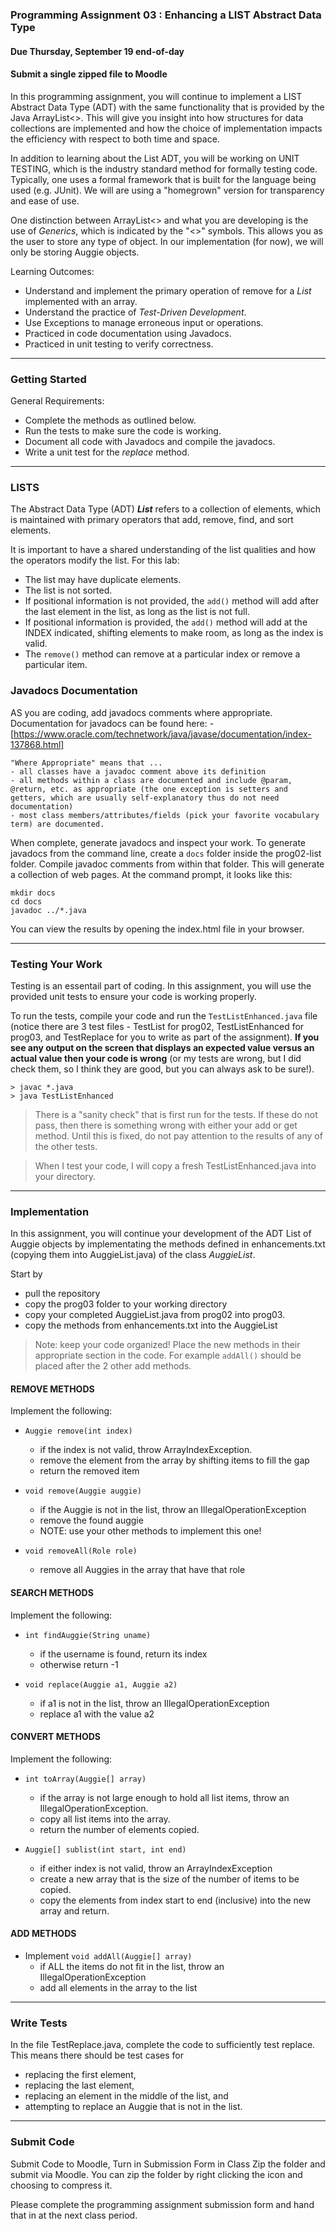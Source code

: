 ### Programming Assignment 03 : Enhancing a LIST Abstract Data Type
#### Due Thursday, September 19 end-of-day
#### Submit a single zipped file to Moodle

In this programming assignment, you will continue to implement a LIST Abstract Data Type (ADT) with the same functionality that is provided by the Java ArrayList<>. This will give you insight into how structures for data collections are implemented and how the choice of implementation impacts the efficiency with respect to both time and space.

In addition to learning about the List ADT, you will be working on UNIT TESTING, which is the industry standard method for formally testing code. Typically, one uses a formal framework that is built for the language being used (e.g. JUnit). We will are using a "homegrown" version for transparency and ease of use.

One distinction between ArrayList<> and what you are developing is the use of _Generics_, which is indicated by the "<>" symbols. This allows you as the user to store any type of object. In our implementation (for now), we will only be storing Auggie objects.

Learning Outcomes:

- Understand and implement the primary operation of remove for a _List_ implemented with an array.
- Understand the practice of _Test-Driven Development_.
- Use Exceptions to manage erroneous input or operations.
- Practiced in code documentation using Javadocs.
- Practiced in unit testing to verify correctness.

<hr>

### Getting Started

General Requirements:

- Complete the methods as outlined below.
- Run the tests to make sure the code is working.
- Document all code with Javadocs and compile the javadocs.
- Write a unit test for the _replace_ method.

<hr>

### LISTS

The Abstract Data Type (ADT) **_List_** refers to a collection of elements, which is maintained with primary operators that add, remove, find, and sort elements. 

It is important to have a shared understanding of the list qualities and how the operators modify the list. For this lab:
- The list may have duplicate elements. 
- The list is not sorted.
- If positional information is not provided, the `add()` method will add after the last element in the list, as long as the list is not full.
- If positional information is provided, the `add()` method will add at the INDEX indicated, shifting elements to make room, as long as the index is valid.
- The `remove()` method can remove at a particular index or remove a particular item.

### Javadocs Documentation

AS you are coding, add javadocs comments where appropriate. Documentation for javadocs can be found here:
    - [https://www.oracle.com/technetwork/java/javase/documentation/index-137868.html]

    "Where Appropriate" means that ...
    - all classes have a javadoc comment above its definition
    - all methods within a class are documented and include @param, @return, etc. as appropriate (the one exception is setters and getters, which are usually self-explanatory thus do not need documentation)
    - most class members/attributes/fields (pick your favorite vocabulary term) are documented.

When complete, generate javadocs and inspect your work. To generate javadocs from the command line, create a `docs` folder inside the prog02-list folder. Compile javadoc comments from within that folder. This will generate a collection of web pages. At the command prompt, it looks like this:
  ```
  mkdir docs
  cd docs
  javadoc ../*.java
  ```
  You can view the results by opening the index.html file in your browser.

<hr>

### Testing Your Work

Testing is an essentail part of coding. In this assignment, you will use the provided unit tests to ensure your code is working properly.

To run the tests, compile your code and run the `TestListEnhanced.java` file (notice there are 3 test files - TestList for prog02, TestListEnhanced for prog03, and TestReplace for you to write as part of the assignment). **If you see any output on the screen that displays an expected value versus an actual value then your code is wrong** (or my tests are wrong, but I did check them, so I think they are good, but you can always ask to be sure!).

```
> javac *.java
> java TestListEnhanced
```

>There is a "sanity check" that is first run for the tests. If these do not pass, then there is something wrong with either your add or get method. Until this is fixed, do not pay attention to the results of any of the other tests.

>When I test your code, I will copy a fresh TestListEnhanced.java into your directory.

<hr>

### Implementation

In this assignment, you will continue your development of the ADT List of Auggie objects by implementating the methods defined in enhancements.txt (copying them into AuggieList.java) of the class _AuggieList_. 

Start by 
- pull the repository
- copy the prog03 folder to your working directory
- copy your completed AuggieList.java from prog02 into prog03.
- copy the methods from enhancements.txt into the AuggieList 

>Note: keep your code organized! Place the new methods in their appropriate section in the code. For example `addAll()` should be placed after the 2 other add methods.

#### REMOVE METHODS

Implement the following:

- `Auggie remove(int index)`
	- if the index is not valid, throw ArrayIndexException.
	- remove the element from the array by shifting items to fill the gap
	- return the removed item
	
- `void remove(Auggie auggie)`
	- if the Auggie is not in the list, throw an IllegalOperationException
	- remove the found auggie
	- NOTE: use your other methods to implement this one!

- `void removeAll(Role role)`
	- remove all Auggies in the array that have that role 

#### SEARCH METHODS 

Implement the following:

- `int findAuggie(String uname)`
	- if the username is found, return its index 
	- otherwise return -1
	
- `void replace(Auggie a1, Auggie a2)`
	- if a1 is not in the list, throw an IllegalOperationException
	- replace a1 with the value a2

#### CONVERT METHODS 

Implement the following:

- `int toArray(Auggie[] array)`
	- if the array is not large enough to hold all list items, throw an IllegalOperationException.
	- copy all list items into the array.
	- return the number of elements copied.
	
- `Auggie[] sublist(int start, int end)`
	- if either index is not valid, throw an ArrayIndexException
	- create a new array that is the size of the number of items to be copied.
	- copy the elements from index start to end (inclusive) into the new array and return.

#### ADD METHODS 

- Implement `void addAll(Auggie[] array)`
	- if ALL the items do not fit in the list, throw an IllegalOperationException
	- add all elements in the array to the list

<hr>

### Write Tests 

In the file TestReplace.java, complete the code to sufficiently test replace. This means there should be test cases for 
- replacing the first element, 
- replacing the last element, 
- replacing an element in the middle of the list, and 
- attempting to replace an Auggie that is not in the list.

<hr>

### Submit Code

Submit Code to Moodle, Turn in Submission Form in Class
Zip the folder and submit via Moodle. You can zip the folder by right clicking the icon and choosing to compress it.

Please complete the programming assignment submission form and hand that in at the next class period.







